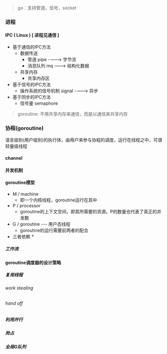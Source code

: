 > go：支持管道，信号，socket
### 进程
#### IPC ( Linux ) [ 进程见通信 ]
* 基于通信的IPC方法
  * 数据传送
    * 管道 pipe ----> 字节流
    * 消息队列 mq ---> 结构化数据
  * 共享内存
    * 共享内存区
* 基于信号的IPC方法
  * 操作系统的信号机制 signal ----> 异步
* 基于同步的IPC方法
  * 信号量 semaphore

> goroutine: 不用共享内存来通信，而是以通信来共享内存
### 协程(goroutine)
语言级别(用户级别)的执行体，由用户来参与协程的调度，运行在线程之中，可谓轻量级线程
####  channel
#### 并发机制
#### goroutine模型
* M / machine
  * 即一个内核线程，goroutine运行在其中
* P / processor
  * goroutine的上下文空间，即其所需要的资源。P的数量也代表了真正的并发数
* G / goroutine --- 用户态线程
  * goroutine的运行需要前两者的配合
* 三者依赖
  * 
#####  工作流

#### goroutine调度器的设计策略
##### 复用线程
###### work stealing
###### hand off

##### 利用并行
##### 抢占
##### 全局G队列
